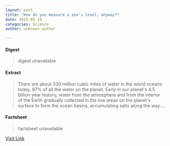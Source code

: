 ```yaml
---
layout: post
title: "How do you measure a sea's level, anyway?"
date: 2015-05-19
categories: Science
author: unknown author

---
```



#### Digest
>digest unavailable

#### Extract
>There are about 330 million cubic miles of water in the world oceans today, 97% of all the water on the planet. Early in our planet's 4.5 billion year history, water from the atmosphere and from the interior of the Earth gradually collected in the low areas on the planet's surface to form the ocean basins, accumulating salts along the way....

#### Factsheet
>factsheet unavailable

[Visit Link](http://phys.org/news351245167.html)


